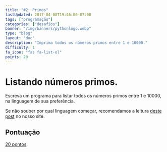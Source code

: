 ```yaml
---
title: "#2: Primos"
lastUpdated: 2017-04-08T19:46:00-07:00
tags: ["programação"]
categories: ["desafios"]
banner: "/img/banners/pythonlogo.webp"
type: "blog"
layout: "doc"
description: "Imprima todos os números primos entre 1 e 10000."
difficulty: 1
fa_icon: "fas fa-list-ol"
points: 20
---
```


# Listando números primos.

Escreva um programa para listar todos os números primos entre 1 e 10000, na
linguagem de sua preferência.

Se não souber por qual linguagem começar, recomendamos a leitura [deste
post](https://osprogramadores.com/blog/2017/04/07/qual_linguagem_usar/) no
nosso site.

## Pontuação

[20 pontos](https://osprogramadores.com/scores).
